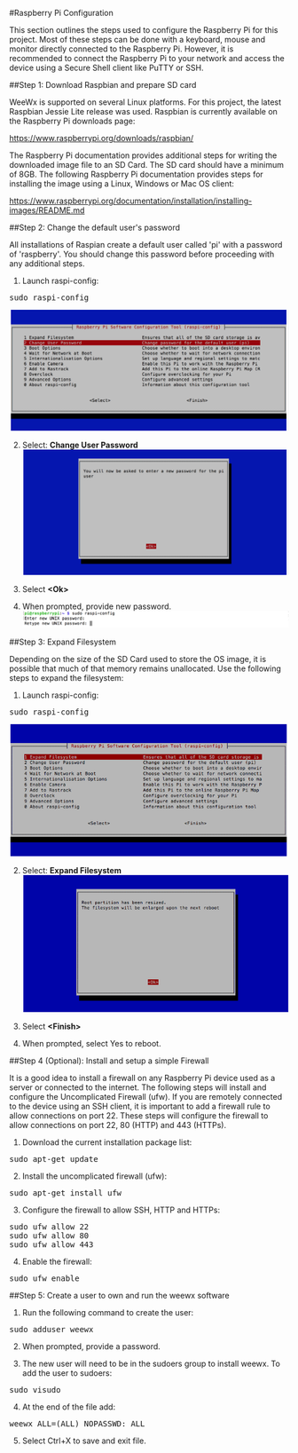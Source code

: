 #Raspberry Pi Configuration

This section outlines the steps used to configure the Raspberry Pi for this project.  Most of these steps can be done with a keyboard, mouse and monitor directly connected to the Raspberry Pi.  However, it is recommended to connect the Raspberry Pi to your network and access the device using a Secure Shell client like PuTTY or SSH.

##Step 1:  Download Raspbian and prepare SD card

WeeWx is supported on several Linux platforms.  For this project, the latest Raspbian Jessie Lite release was used.  Raspbian is currently available on the Raspberry Pi downloads page:

<a href="https://www.raspberrypi.org/downloads/raspbian/">https://www.raspberrypi.org/downloads/raspbian/</a>

The Raspberry Pi documentation provides additional steps for writing the downloaded image file to an SD Card.  The SD card should have a minimum of 8GB.  The following Raspberry Pi documentation provides steps for installing the image using a Linux, Windows or Mac OS client:

<a href="https://www.raspberrypi.org/documentation/installation/installing-images/README.md">https://www.raspberrypi.org/documentation/installation/installing-images/README.md</a>

##Step 2:  Change the default user's password

All installations of Raspian create a default user called 'pi' with a password of 'raspberry'.  You should change this password before proceeding with any additional steps.

1. Launch raspi-config:
<pre>
sudo raspi-config
</pre>
![change-passwd-1](./setup_img/change_passwd_1.png?raw=true)

2. Select: <b>Change User Password</b>
![change-passwd-2](./setup_img/change_passwd_2.png?raw=true)

3. Select <b>&lt;Ok&gt;</b>

4. When prompted, provide new password.
![change-passwd-3](./setup_img/change_passwd_3.png?raw=true)

##Step 3:  Expand Filesystem

Depending on the size of the SD Card used to store the OS image, it is possible that much of that memory remains unallocated.  Use the following steps to expand the filesystem:

1. Launch raspi-config:
<pre>
sudo raspi-config
</pre>
![raspi-config](./setup_img/raspi_config.png?raw=true)

2. Select: <b>Expand Filesystem</b>
![Partition Resized](./setup_img/partition_resized.png?raw=true)

3. Select <b>&lt;Finish&gt;</b>

4. When prompted, select Yes to reboot.

##Step 4 (Optional):  Install and setup a simple Firewall

It is a good idea to install a firewall on any Raspberry Pi device used as a server or connected to the internet.  The following steps will install and configure the Uncomplicated Firewall (ufw).  If you are remotely connected to the device using an SSH client, it is important to add a firewall rule to allow connections on port 22.  These steps will configure the firewall to allow connections on port 22, 80 (HTTP) and 443 (HTTPs).

1. Download the current installation package list:
<pre>
sudo apt-get update
</pre>

2. Install the uncomplicated firewall (ufw):
<pre>
sudo apt-get install ufw
</pre>

3. Configure the firewall to allow SSH, HTTP and HTTPs:
<pre>
sudo ufw allow 22
sudo ufw allow 80
sudo ufw allow 443
</pre>

4. Enable the firewall:
<pre>
sudo ufw enable
</pre>

##Step 5:  Create a user to own and run the weewx software

1. Run the following command to create the user:
<pre>
sudo adduser weewx
</pre>

2. When prompted, provide a password.

3. The new user will need to be in the sudoers group to install weewx.  To add the user to sudoers:
<pre>
sudo visudo
</pre>

4. At the end of the file add:
<pre>
weewx ALL=(ALL) NOPASSWD: ALL
</pre>

5.  Select Ctrl+X to save and exit file.
